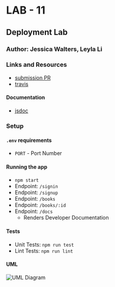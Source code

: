 # LAB - 11

## Deployment Lab

### Author: Jessica Walters, Leyla Li

### Links and Resources
* [submission PR](https://github.com/401-advanced-javascript-leyla/lab-11/pulls)
* [travis](https://www.travis-ci.com/401-advanced-javascript-leyla/lab-11/builds/124667808)

#### Documentation
* [jsdoc](https://localhost:3000/docs/)


### Setup
#### `.env` requirements
* `PORT` - Port Number

#### Running the app
* `npm start`
* Endpoint: `/signin`
* Endpoint: `/signup`
* Endpoint: `/books`
* Endpoint: `/books/:id`
* Endpoint: `/docs`
  * Renders Developer Documentation
  
#### Tests
* Unit Tests: `npm run test`
* Lint Tests: `npm run lint`

#### UML

![UML Diagram]('./assests/lab-11-UML.JPG')